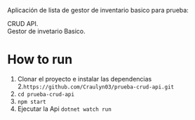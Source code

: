 Aplicación de lista de gestor de inventario basico para prueba:

CRUD API.\
Gestor de invetario Basico.


# How to run

1. Clonar el proyecto e instalar las dependencias
2.`https://github.com/Craulyn03/prueba-crud-api.git`
4. `cd prueba-crud-api`
5. `npm start`
6. Ejecutar la Api
`dotnet watch run`
